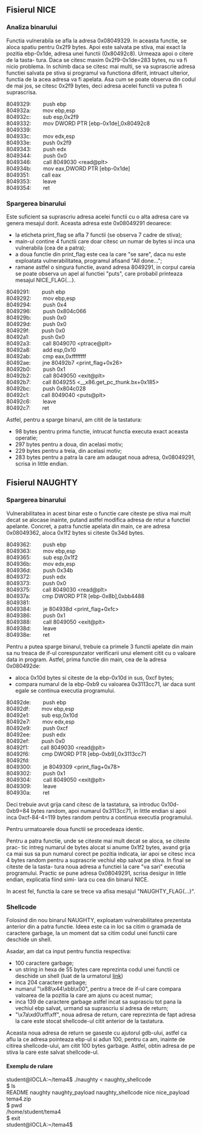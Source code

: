 ## Fisierul NICE

### Analiza binarului

Functia vulnerabila se afla la adresa 0x08049329. In aceasta functie, se aloca
spatiu pentru 0x2f9 bytes. Apoi este salvata pe stiva, mai exact la pozitia
ebp-0x1de, adresa unei functii (0x80492c8). Urmeaza apoi o citere de la tasta-
tura. Daca se citesc maxim 0x2f9-0x1de=283 bytes, nu va fi nicio problema. In
schimb daca se citesc mai multi, se va suprascrie adresa functiei salvata pe
stiva si programul va functiona diferit, intruact ulterior, functia de la acea
adresa va fi apelata. Asa cum se poate observa din codul de mai jos, se citesc
0x2f9 bytes, deci adresa acelei functii va putea fi suprascrisa.


 8049329: &nbsp;&nbsp;&nbsp;&nbsp;&nbsp;&nbsp; push   ebp\
 804932a: &nbsp;&nbsp;&nbsp;&nbsp;&nbsp;&nbsp; mov    ebp,esp\
 804932c: &nbsp;&nbsp;&nbsp;&nbsp;&nbsp;&nbsp; sub    esp,0x2f9\
 8049332: &nbsp;&nbsp;&nbsp;&nbsp;&nbsp;&nbsp; mov    DWORD PTR [ebp-0x1de],0x80492c8\
 8049339: &nbsp;&nbsp;&nbsp;&nbsp;&nbsp;&nbsp; \
 804933c: &nbsp;&nbsp;&nbsp;&nbsp;&nbsp;&nbsp; mov    edx,esp\
 804933e: &nbsp;&nbsp;&nbsp;&nbsp;&nbsp;&nbsp; push   0x2f9\
 8049343: &nbsp;&nbsp;&nbsp;&nbsp;&nbsp;&nbsp; push   edx\
 8049344: &nbsp;&nbsp;&nbsp;&nbsp;&nbsp;&nbsp; push   0x0\
 8049346: &nbsp;&nbsp;&nbsp;&nbsp;&nbsp;&nbsp; call   8049030 \<read@plt>\
 804934b: &nbsp;&nbsp;&nbsp;&nbsp;&nbsp;&nbsp; mov    eax,DWORD PTR \[ebp-0x1de]\
 8049351: &nbsp;&nbsp;&nbsp;&nbsp;&nbsp;&nbsp; call   eax\
 8049353: &nbsp;&nbsp;&nbsp;&nbsp;&nbsp;&nbsp; leave  \
 8049354: &nbsp;&nbsp;&nbsp;&nbsp;&nbsp;&nbsp; ret    


### Spargerea binarului

Este suficient sa suprascriu adresa acelei functii cu o alta adresa care va
genera mesajul dorit. Aceasta adresa este 0x08049291 deoarece:

- la eticheta print_flag se afla 7 functii (se observa 7 cadre de stiva);
- main-ul contine 4 functii care doar citesc un numar de bytes si inca una
vulnerabila (cea de a patra);
- a doua functie din print_flag este cea la care "se sare", daca nu este
exploatata vulnerabilitatea, programul afisand "All done...";
- ramane astfel o singura functie, avand adresa 8049291, in corpul careia se
poate observa un apel al functiei "puts", care probabil printeaza mesajul
NICE_FLAG{...}.


 8049291: &nbsp;&nbsp;&nbsp;&nbsp;&nbsp;&nbsp; push   ebp\
 8049292: &nbsp;&nbsp;&nbsp;&nbsp;&nbsp;&nbsp; mov    ebp,esp\
 8049294: &nbsp;&nbsp;&nbsp;&nbsp;&nbsp;&nbsp; push   0x4\
 8049296: &nbsp;&nbsp;&nbsp;&nbsp;&nbsp;&nbsp; push   0x804c066\
 804929b: &nbsp;&nbsp;&nbsp;&nbsp;&nbsp;&nbsp; push   0x0\
 804929d: &nbsp;&nbsp;&nbsp;&nbsp;&nbsp;&nbsp; push   0x0\
 804929f: &nbsp;&nbsp;&nbsp;&nbsp;&nbsp;&nbsp; push   0x0\
 80492a1: &nbsp;&nbsp;&nbsp;&nbsp;&nbsp;&nbsp; push   0x0\
 80492a3: &nbsp;&nbsp;&nbsp;&nbsp;&nbsp;&nbsp; call   8049070 \<ptrace@plt>\
 80492a8: &nbsp;&nbsp;&nbsp;&nbsp;&nbsp;&nbsp; add    esp,0x10\
 80492ab: &nbsp;&nbsp;&nbsp;&nbsp;&nbsp;&nbsp; cmp    eax,0xffffffff\
 80492ae: &nbsp;&nbsp;&nbsp;&nbsp;&nbsp;&nbsp; jne    80492b7 <print_flag+0x26>\
 80492b0: &nbsp;&nbsp;&nbsp;&nbsp;&nbsp;&nbsp; push   0x1\
 80492b2: &nbsp;&nbsp;&nbsp;&nbsp;&nbsp;&nbsp; call   8049050 \<exit@plt>\
 80492b7: &nbsp;&nbsp;&nbsp;&nbsp;&nbsp;&nbsp; call   8049255 \<\_\_x86.get_pc_thunk.bx+0x185>\
 80492bc: &nbsp;&nbsp;&nbsp;&nbsp;&nbsp;&nbsp; push   0x804c028\
 80492c1: &nbsp;&nbsp;&nbsp;&nbsp;&nbsp;&nbsp; call   8049040 \<puts@plt>\
 80492c6: &nbsp;&nbsp;&nbsp;&nbsp;&nbsp;&nbsp; leave  \
 80492c7: &nbsp;&nbsp;&nbsp;&nbsp;&nbsp;&nbsp; ret    


Astfel, pentru a sparge binarul, am citit de la tastatura:

- 98 bytes pentru prima functie, intrucat functia executa exact aceasta
operatie;
- 297 bytes pentru a doua, din acelasi motiv;
- 229 bytes pentru a treia, din acelasi motiv;
- 283 bytes pentru a patra la care am adaugat noua adresa, 0x08049291,
scrisa in little endian.



## Fisierul NAUGHTY

### Spargerea binarului

Vulnerabilitatea in acest binar este o functie care citeste pe stiva mai mult
decat se alocase inainte, putand astfel modifica adresa de retur a functiei
apelante. Concret, a patra functie apelata din main, ce are adresa  0x08049362,
aloca 0x1f2 bytes si citeste 0x34d bytes.


 8049362: &nbsp;&nbsp;&nbsp;&nbsp;&nbsp;&nbsp; push   ebp\
 8049363: &nbsp;&nbsp;&nbsp;&nbsp;&nbsp;&nbsp; mov    ebp,esp\
 8049365: &nbsp;&nbsp;&nbsp;&nbsp;&nbsp;&nbsp; sub    esp,0x1f2\
 804936b: &nbsp;&nbsp;&nbsp;&nbsp;&nbsp;&nbsp; mov    edx,esp\
 804936d: &nbsp;&nbsp;&nbsp;&nbsp;&nbsp;&nbsp; push   0x34b\
 8049372: &nbsp;&nbsp;&nbsp;&nbsp;&nbsp;&nbsp; push   edx\
 8049373: &nbsp;&nbsp;&nbsp;&nbsp;&nbsp;&nbsp; push   0x0\
 8049375: &nbsp;&nbsp;&nbsp;&nbsp;&nbsp;&nbsp; call   8049030 \<read@plt>\
 804937a: &nbsp;&nbsp;&nbsp;&nbsp;&nbsp;&nbsp; cmp    DWORD PTR \[ebp-0x8b],0xbb4488\
 8049381: &nbsp;&nbsp;&nbsp;&nbsp;&nbsp;&nbsp; \
 8049384: &nbsp;&nbsp;&nbsp;&nbsp;&nbsp;&nbsp; je     804938d <print_flag+0xfc>\
 8049386: &nbsp;&nbsp;&nbsp;&nbsp;&nbsp;&nbsp; push   0x1\
 8049388: &nbsp;&nbsp;&nbsp;&nbsp;&nbsp;&nbsp; call   8049050 \<exit@plt>\
 804938d: &nbsp;&nbsp;&nbsp;&nbsp;&nbsp;&nbsp; leave  \
 804938e: &nbsp;&nbsp;&nbsp;&nbsp;&nbsp;&nbsp; ret


Pentru a putea sparge binarul, trebuie ca primele 3 functii apelate din main
sa nu treaca de if-ul corespunzator verificarii unui element citit cu o valoare
data in program. Astfel, prima functie din main, cea de la adresa 0x080492de:

- aloca 0x10d bytes si citeste de la ebp-0x10d in sus, 0xcf bytes;
- compara numarul de la ebp-0xb9 cu valoarea 0x3113cc71, iar daca sunt egale se
continua executia programului.


 80492de: &nbsp;&nbsp;&nbsp;&nbsp;&nbsp;&nbsp; push   ebp\
 80492df: &nbsp;&nbsp;&nbsp;&nbsp;&nbsp;&nbsp; mov    ebp,esp\
 80492e1: &nbsp;&nbsp;&nbsp;&nbsp;&nbsp;&nbsp; sub    esp,0x10d\
 80492e7: &nbsp;&nbsp;&nbsp;&nbsp;&nbsp;&nbsp; mov    edx,esp\
 80492e9: &nbsp;&nbsp;&nbsp;&nbsp;&nbsp;&nbsp; push   0xcf\
 80492ee: &nbsp;&nbsp;&nbsp;&nbsp;&nbsp;&nbsp; push   edx\
 80492ef: &nbsp;&nbsp;&nbsp;&nbsp;&nbsp;&nbsp; push   0x0\
 80492f1: &nbsp;&nbsp;&nbsp;&nbsp;&nbsp;&nbsp; call   8049030 \<read@plt>\
 80492f6: &nbsp;&nbsp;&nbsp;&nbsp;&nbsp;&nbsp; cmp    DWORD PTR \[ebp-0xb9],0x3113cc71\
 80492fd: &nbsp;&nbsp;&nbsp;&nbsp;&nbsp;&nbsp; \
 8049300: &nbsp;&nbsp;&nbsp;&nbsp;&nbsp;&nbsp; je     8049309 <print_flag+0x78>\
 8049302: &nbsp;&nbsp;&nbsp;&nbsp;&nbsp;&nbsp; push   0x1\
 8049304: &nbsp;&nbsp;&nbsp;&nbsp;&nbsp;&nbsp; call   8049050 \<exit@plt>\
 8049309: &nbsp;&nbsp;&nbsp;&nbsp;&nbsp;&nbsp; leave  \
 804930a: &nbsp;&nbsp;&nbsp;&nbsp;&nbsp;&nbsp; ret


Deci trebuie avut grija cand citesc de la tastatura, sa introduc 0x10d-0xb9=84
bytes random, apoi numarul 0x3113cc71, in little endian si apoi inca 0xcf-84-4=119
bytes random pentru a continua executia programului.

Pentru urmatoarele doua functii se procedeaza identic.

Pentru a patra functie, unde se citeste mai mult decat se aloca, se citeste prac-
tic intreg numarul de bytes alocat si anume 0x1f2 bytes, avand grija ca mai sus
sa pun numarul corect pe pozitia indicata, iar apoi se citesc inca 4 bytes random
pentru a suprascrie vechiul ebp salvat pe stiva. In final se citeste de la tasta-
tura noua adresa a functiei la care "va sari" executia programului. Practic se
pune adresa 0x08049291, scrisa desigur in little endian, explicatia fiind simi-
lara cu cea din binarul NICE.

In acest fel, functia la care se trece va afisa mesajul "NAUGHTY_FLAG{...}".



### Shellcode

Folosind din nou binarul NAUGHTY, exploatam vulnerabilitatea prezentata anterior
din a patra functie. Ideea este ca in loc sa citim o gramada de caractere
garbage, la un moment dat sa citim codul unei functii care deschide un shell.

Asadar, am dat ca input pentru functia respectiva:
- 100 caractere garbage;
- un string in hexa de 55 bytes care reprezinta codul unei functii ce deschide
un shell (luat de la urmatorul [link](http://shell-storm.org/shellcode/files/shellcode-811.php))
- inca 204 caractere garbage;
- numarul "\x88\x44\xbb\x00", pentru a trece de if-ul care compara valoarea de
la pozitia la care am ajuns cu acest numar;
- inca 139 de caractere garbage astfel incat sa suprasciu tot pana la vechiul
ebp salvat, urmand sa suprascriu si adresa de return;
- "\x7a\xd0\xff\xff", noua adresa de return, care reprezinta de fapt adresa la
care este stocat shellcode-ul citit anterior de la tastatura.

Aceasta noua adresa de return se gaseste cu ajutorul gdb-ului, astfel ca aflu
la ce adresa pointeaza ebp-ul si adun 100, pentru ca am, inainte de citirea
shellcode-ului, am citit 100 bytes garbage. Astfel, obtin adresa de pe stiva la
care este salvat shellcode-ul.

#### Exemplu de rulare

student@IOCLA:\~/tema4$ ./naughty < naughty_shellcode \
$ ls\
README	naughty  naughty_payload  naughty_shellcode  nice  nice_payload  tema4.zip\
$ pwd\
/home/student/tema4\
$ exit\
student@IOCLA:\~/tema4$ 


